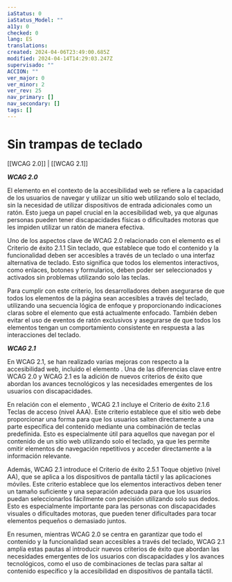 ```yaml
---
iaStatus: 0
iaStatus_Model: ""
a11y: 0
checked: 0
lang: ES
translations: 
created: 2024-04-06T23:49:00.685Z
modified: 2024-04-14T14:29:03.247Z
supervisado: ""
ACCION: ""
ver_major: 0
ver_minor: 2
ver_rev: 25
nav_primary: []
nav_secondary: []
tags: []
---
```

# Sin trampas de teclado

[[WCAG 2.0]] | [[WCAG 2.1]]

***WCAG 2.0***

El elemento  en el contexto de la accesibilidad web se refiere a la capacidad de los usuarios de navegar y utilizar un sitio web utilizando solo el teclado, sin la necesidad de utilizar dispositivos de entrada adicionales como un ratón. Esto juega un papel crucial en la accesibilidad web, ya que algunas personas pueden tener discapacidades físicas o dificultades motoras que les impiden utilizar un ratón de manera efectiva.

Uno de los aspectos clave de WCAG 2.0 relacionado con el elemento  es el Criterio de éxito 2.1.1 Sin teclado, que establece que todo el contenido y la funcionalidad deben ser accesibles a través de un teclado o una interfaz alternativa de teclado. Esto significa que todos los elementos interactivos, como enlaces, botones y formularios, deben poder ser seleccionados y activados sin problemas utilizando solo las teclas.

Para cumplir con este criterio, los desarrolladores deben asegurarse de que todos los elementos de la página sean accesibles a través del teclado, utilizando una secuencia lógica de enfoque y proporcionando indicaciones claras sobre el elemento que está actualmente enfocado. También deben evitar el uso de eventos de ratón exclusivos y asegurarse de que todos los elementos tengan un comportamiento consistente en respuesta a las interacciones del teclado.

***WCAG 2.1***

En WCAG 2.1, se han realizado varias mejoras con respecto a la accesibilidad web, incluido el elemento . Una de las diferencias clave entre WCAG 2.0 y WCAG 2.1 es la adición de nuevos criterios de éxito que abordan los avances tecnológicos y las necesidades emergentes de los usuarios con discapacidades.

En relación con el elemento , WCAG 2.1 incluye el Criterio de éxito 2.1.6 Teclas de acceso (nivel AAA). Este criterio establece que el sitio web debe proporcionar una forma para que los usuarios salten directamente a una parte específica del contenido mediante una combinación de teclas predefinida. Esto es especialmente útil para aquellos que navegan por el contenido de un sitio web utilizando solo el teclado, ya que les permite omitir elementos de navegación repetitivos y acceder directamente a la información relevante.

Además, WCAG 2.1 introduce el Criterio de éxito 2.5.1 Toque objetivo (nivel AA), que se aplica a los dispositivos de pantalla táctil y las aplicaciones móviles. Este criterio establece que los elementos interactivos deben tener un tamaño suficiente y una separación adecuada para que los usuarios puedan seleccionarlos fácilmente con precisión utilizando solo sus dedos. Esto es especialmente importante para las personas con discapacidades visuales o dificultades motoras, que pueden tener dificultades para tocar elementos pequeños o demasiado juntos.

En resumen, mientras WCAG 2.0 se centra en garantizar que todo el contenido y la funcionalidad sean accesibles a través del teclado, WCAG 2.1 amplía estas pautas al introducir nuevos criterios de éxito que abordan las necesidades emergentes de los usuarios con discapacidades y los avances tecnológicos, como el uso de combinaciones de teclas para saltar al contenido específico y la accesibilidad en dispositivos de pantalla táctil.
